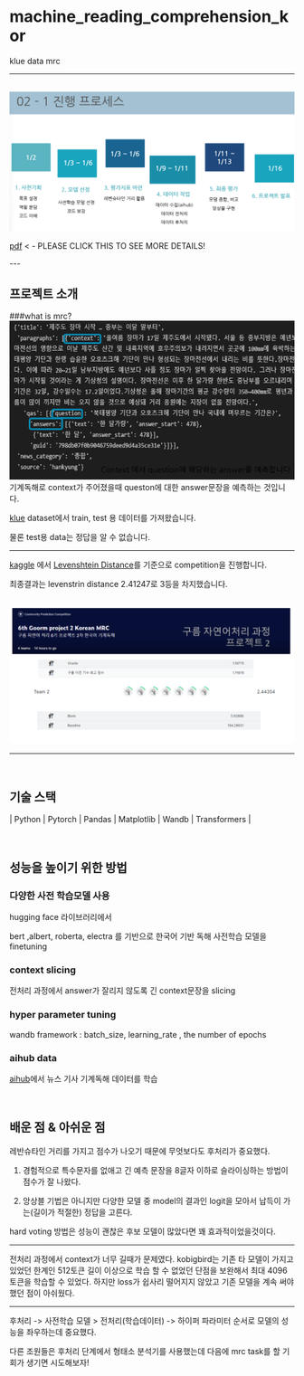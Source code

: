 # machine_reading_comprehension_kor
klue data mrc

---
<p align="center">
  <br>
  <img src="https://github.com/leadawon/machine_reading_comprehension_kor/blob/main/project2/leadawon/images/project2_process.png">
  <br>
  
  [pdf](https://github.com/leadawon/machine_reading_comprehension_kor/blob/main/project2/leadawon/gnlp_2nd_pjt.pdf) < - PLEASE CLICK THIS TO SEE MORE DETAILS!
  
</p>
---

## 프로젝트 소개

###what is mrc?
<br>
  <img src="https://github.com/leadawon/machine_reading_comprehension_kor/blob/main/project2/leadawon/images/mrc.png">
<br>
기계독해로 context가 주어졌을때 queston에 대한 answer문장을 예측하는 것입니다.
  

[klue](https://github.com/KLUE-benchmark/KLUE/tree/main/klue_benchmark/klue-mrc-v1.1) dataset에서 train, test 용 데이터를 가져왔습니다.

물론 test용 data는 정답을 알 수 없습니다.
  
---
  
[kaggle](https://www.kaggle.com/competitions/6th-goorm-project-2-korean-mrc) 에서 [Levenshtein Distance](https://en.wikipedia.org/wiki/Levenshtein_distance)를 기준으로 competition을 진행합니다.

최종결과는 levenstrin distance 2.41247로 3등을 차지했습니다.
  
  
<p align="center">
<br>
<img src="https://github.com/leadawon/machine_reading_comprehension_kor/blob/main/project2/leadawon/images/kaggle_result.png">
<br>
</p>

---

<p align="center">



<br>

## 기술 스택

|   Python   |   Pytorch  |  Pandas  | Matplotlib | Wandb | Transformers |

<br>
  
</p>

## 성능을 높이기 위한 방법

### 다양한 사전 학습모델 사용

hugging face 라이브러리에서 

bert ,albert, roberta, electra 를 기반으로 한국어 기반 독해 사전학습 모델을 finetuning

### context slicing

전처리 과정에서 answer가 잘리지 않도록 긴 context문장을 slicing

### hyper parameter tuning

wandb framework : batch_size, learning_rate , the number of epochs

### aihub data

[aihub](https://aihub.or.kr/aihubdata/data/view.do?currMenu=115&topMenu=100&aihubDataSe=realm&dataSetSn=577)에서 뉴스 기사 기계독해 데이터를 학습

<br>

## 배운 점 & 아쉬운 점

레반슈타인 거리를 가지고 점수가 나오기 때문에 무엇보다도 후처리가 중요했다.

1. 경험적으로 특수문자를 없애고 긴 예측 문장을 8글자 이하로 슬라이싱하는 방법이 점수가 잘 나왔다.

2. 앙상블 기법은 아니지만 다양한 모델 중 model의 결과인 logit을 모아서 납득이 가는(길이가 적절한) 정답을 고른다.

hard voting 방법은 성능이 괜찮은 후보 모델이 많았다면 꽤 효과적이었을것이다.

---

전처리 과정에서 context가 너무 길때가 문제였다. kobigbird는 기존 타 모델이 가지고 있었던 한계인 512토큰 길이 이상으로 학습 할 수 없었던 단점을 보완해서 최대 
4096 토큰을 학습할 수 있었다. 하지만 loss가 쉽사리 떨어지지 않았고 기존 모델을 계속 써야 했던 점이 아쉬웠다.

---

후처리 -> 사전학습 모델 > 전처리(학습데이터) -> 하이퍼 파라미터 순서로 모델의 성능을 좌우하는데 중요했다.

다른 조원들은 후처리 단계에서 형태소 분석기를 사용했는데 다음에 mrc task를 할 기회가 생기면 시도해보자!




